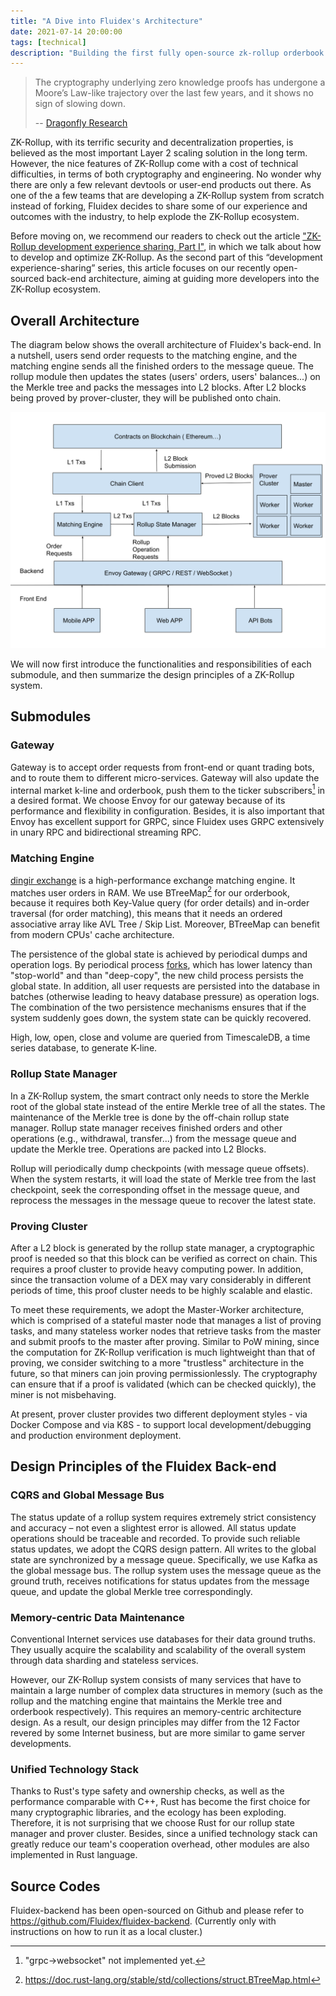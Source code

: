 ```yaml
---
title: "A Dive into Fluidex's Architecture"
date: 2021-07-14 20:00:00
tags: [technical]
description: "Building the first fully open-source zk-rollup orderbook DEX in the world."
---
```


> The cryptography underlying zero knowledge proofs has undergone a Moore’s Law-like trajectory over the last few years, and it shows no sign of slowing down.
> 
> -- [Dragonfly Research](https://medium.com/dragonfly-research/im-worried-nobody-will-care-about-rollups-554bc743d4f1)

ZK-Rollup, with its terrific security and decentralization properties, is believed as the most important Layer 2 scaling solution in the long term. However, the nice features of ZK-Rollup come with a cost of technical difficulties, in terms of both cryptography and engineering. No wonder why there are only a few relevant devtools or user-end products out there. As one of the a few teams that are developing a ZK-Rollup system from scratch instead of forking, Fluidex decides to share some of our experience and outcomes with the industry, to help explode the ZK-Rollup ecosystem.

Before moving on, we recommend our readers to check out the article ["ZK-Rollup development experience sharing, Part I"](/en/blog/zkrollup-intro1/), in which we talk about how to develop and optimize ZK-Rollup. As the second part of this “development experience-sharing” series, this article focuses on our recently open-sourced back-end architecture, aiming at guiding more developers into the ZK-Rollup ecosystem.

## Overall Architecture

The diagram below shows the overall architecture of Fluidex's back-end. In a nutshell, users send order requests to the matching engine, and the matching engine sends all the finished orders to the message queue. The rollup module then updates the states (users' orders, users' balances...) on the Merkle tree and packs the messages into L2 blocks. After L2 blocks being proved by prover-cluster, they will be published onto chain.

<p align="center">
  <img src="Fluidex Architecture.svg" width="600" >
</p>

We will now first introduce the functionalities and responsibilities of each submodule, and then summarize the design principles of a ZK-Rollup system.

## Submodules

### Gateway

Gateway is to accept order requests from front-end or quant trading bots, and to route them to different micro-services. Gateway will also update the internal market k-line and orderbook, push them to the ticker subscribers[^1] in a desired format. We choose Envoy for our gateway because of its performance and flexibility in configuration. Besides, it is also important that Envoy has excellent support for GRPC, since Fluidex uses GRPC extensively in unary RPC and bidirectional streaming RPC.

### Matching Engine

[dingir exchange](https://github.com/Fluidex/dingir-exchange) is a high-performance exchange matching engine. It matches user orders in RAM. We use BTreeMap[^2] for our orderbook, because it requires both Key-Value query (for order details) and in-order traversal (for order matching), this means that it needs an ordered associative array like AVL Tree / Skip List. Moreover, BTreeMap can benefit from modern CPUs' cache architecture.

The persistence of the global state is achieved by periodical dumps and operation logs. By periodical process [forks](https://en.wikipedia.org/wiki/Fork_(system_call)), which has lower latency than "stop-world" and than "deep-copy", the new child process persists the global state. In addition, all user requests are persisted into the database in batches (otherwise leading to heavy database pressure) as operation logs. The combination of the two persistence mechanisms ensures that if the system suddenly goes down, the system state can be quickly recovered.

High, low, open, close and volume are queried from TimescaleDB, a time series database, to generate K-line.

### Rollup State Manager

In a ZK-Rollup system, the smart contract only needs to store the Merkle root of the global state instead of the entire Merkle tree of all the states. The maintenance of the Merkle tree is done by the off-chain rollup state manager. Rollup state manager receives finished orders and other operations (e.g., withdrawal, transfer...) from the message queue and update the Merkle tree. Operations are packed into L2 Blocks.

Rollup will periodically dump checkpoints (with message queue offsets). When the system restarts, it will load the state of Merkle tree from the last checkpoint, seek the corresponding offset in the message queue, and reprocess the messages in the message queue to recover the latest state.

### Proving Cluster

After a L2 block is generated by the rollup state manager, a cryptographic proof is needed so that this block can be verified as correct on chain. This requires a proof cluster to provide heavy computing power. In addition, since the transaction volume of a DEX may vary considerably in different periods of time, this proof cluster needs to be highly scalable and elastic.

To meet these requirements, we adopt the Master-Worker architecture, which is comprised of a stateful master node that manages a list of proving tasks, and many stateless worker nodes that retrieve tasks from the master and submit proofs to the master after proving. Similar to PoW mining, since the computation for ZK-Rollup verification is much lightweight than that of proving, we consider switching to a more "trustless" architecture in the future, so that miners can join proving permissionlessly. The cryptography can ensure that if a proof is validated (which can be checked quickly), the miner is not misbehaving.

At present, prover cluster provides two different deployment styles - via Docker Compose and via K8S - to support local development/debugging and production environment deployment.

## Design Principles of the Fluidex Back-end

### CQRS and Global Message Bus

The status update of a rollup system requires extremely strict consistency and accuracy – not even a slightest error is allowed. All status update operations should be traceable and recorded. To provide such reliable status updates, we adopt the CQRS design pattern. All writes to the global state are synchronized by a message queue. Specifically, we use Kafka as the global message bus. The rollup system uses the message queue as the ground truth, receives notifications for status updates from the message queue, and update the global Merkle tree correspondingly.

### Memory-centric Data Maintenance

Conventional Internet services use databases for their data ground truths. They usually acquire the scalability and scalability of the overall system through data sharding and stateless services.

However, our ZK-Rollup system consists of many services that have to maintain a large number of complex data structures in memory (such as the rollup and the matching engine that maintains the Merkle tree and orderbook respectively). This requires an memory-centric architecture design. As a result, our design principles may differ from the 12 Factor revered by some Internet business, but are more similar to game server developments.

### Unified Technology Stack

Thanks to Rust's type safety and ownership checks, as well as the performance comparable with C++, Rust has become the first choice for many cryptographic libraries, and the ecology has been exploding. Therefore, it is not surprising that we choose Rust for our rollup state manager and prover cluster. Besides, since a unified technology stack can greatly reduce our team's cooperation overhead, other modules are also implemented in Rust language.

## Source Codes

Fluidex-backend has been open-sourced on Github and please refer to https://github.com/Fluidex/fluidex-backend. (Currently only with instructions on how to run it as a local cluster.) 

[^1]: "grpc->websocket" not implemented yet.
[^2]: https://doc.rust-lang.org/stable/std/collections/struct.BTreeMap.html
